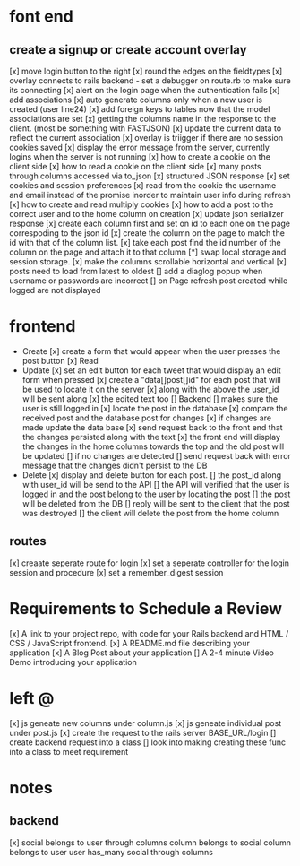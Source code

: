 # font end

## create a signup or create account overlay

[x] move login button to the right
[x] round the edges on the fieldtypes
[x] overlay connects to rails backend - set a debugger on route.rb to make sure its connecting
[x] alert on the login page when the authentication fails
[x] add associations
[x] auto generate columns only when a new user is created (user line24)
[x] add foreign keys to tables now that the model associations are set
[x] getting the columns name in the response to the client. (most be something with FASTJSON)
[x] update the current data to reflect the current association
[x] overlay is triigger if there are no session cookies saved
[x] display the error message from the server, currently logins when the server is not running
[x] how to create a cookie on the client side
[x] how to read a cookie on the client side
[x] many posts through columns accessed via to_json
[x] structured JSON response
[x] set cookies and session preferences
[x] read from the cookie the username and email instead of the promise inorder to maintain user info during refresh
[x] how to create and read multiply cookies
[x] how to add a post to the correct user and to the home column on creation
[x] update json serializer response
[x] create each column first and set on id to each one on the page correspoding to the json id
[x] create the column on the page to match the id with that of the column list.
[x] take each post find the id number of the column on the page and attach it to that column
[*] swap local storage and session storage.
[x] make the columns scrollable horizontal and vertical
[x] posts need to load from latest to oldest
[] add a diaglog popup when username or passwords are incorrect
[] on Page refresh post created while logged are not displayed

# frontend
- Create
    [x] create a form that would appear when the user presses the post button
[x] Read
- Update
    [x] set an edit button for each tweet that would display an edit form when pressed
    [x] create a "data[]post[]id" for each post that will be used to locate it on the server
        [x] along with the above the user_id will be sent along
        [x] the edited text too
    [] Backend
      [] makes sure the user is still logged in
      [x] locate the post in the database
      [x] compare the received post and the database post for changes
        [x] if changes are made update the data base
        [x] send request back to the front end that the changes persisted along with the text
        [x] the front end will display the changes in the home columns towards the top and the old post will be updated
      [] if no changes are detected
        [] send request back with error message that the changes didn't persist to the DB
- Delete
    [x] display and delete button for each post.
      [] the post_id along with user_id will be send to the API
      [] the API will verified that the user is logged in and the post belong to the user by locating the post
      [] the post will be deleted from the DB
      [] reply will be sent to the client that the post was destroyed
      [] the client will delete the post from the home column

## routes

[x] creaate seperate route for login
[x] set a seperate controller for the login session and procedure
[x] set a remember_digest session

# Requirements to Schedule a Review

[x] A link to your project repo, with code for your Rails backend and HTML / CSS / JavaScript frontend.
[x] A README.md file describing your application
[x] A Blog Post about your application
[] A 2-4 minute Video Demo introducing your application

# left @

[x] js geneate new columns under column.js
[x] js geneate individual post under post.js
[x] create the request to the rails server BASE_URL/login
[] create backend request into a class
[] look into making creating these func into a class to meet requirement

# notes

## backend

[x] social belongs to user through columns
column belongs to social
column belongs to user
user has_many social through columns
